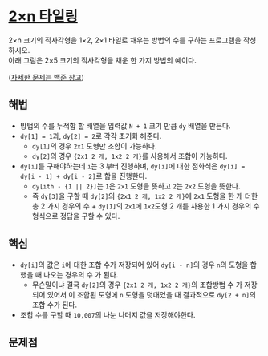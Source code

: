 # [2×n 타일링](https://github.com/malvr00/Java-algorithm/blob/master/backjoon/dp/step4/src/Main.java)
2×n 크기의 직사각형을 1×2, 2×1 타일로 채우는 방법의 수를 구하는 프로그램을 작성하시오.<br/>
아래 그림은 2×5 크기의 직사각형을 채운 한 가지 방법의 예이다.

([자세한 문제는 백준 참고](https://www.acmicpc.net/problem/11726)) <br/>

## 해법
* 방법의 수를 누적합 할 배열을 입력값 `N + 1` 크기 만큼 `dy` 배열을 만든다.
* `dy[1] = 1`과, `dy[2] = 2`로 각각 초기화 해준다.
  * `dy[1]`의 경우 `2x1` 도형만 조합이 가능하다.
  * `dy[2]`의 경우 `{2x1 2 개, 1x2 2 개}`를 사용해서 조합이 가능하다.
* `dy[i]`를 구해야하는데 `i`는 3 부터 진행하며, `dy[i]`에 대한 점화식은 `dy[i] = dy[i - 1] + dy[i - 2]`로 합을 진행한다.
  * `dy[ith - {1 || 2}]`는 `1`은 `2x1` 도형을 뜻하고 `2`는 `2x2` 도형을 뜻한다.
  * 즉 `dy[3]`을 구할 때 `dy[2]`의 `{2x1 2 개, 1x2 2 개}`에 `2x1` 도형을 한 개 더한 총 2 가지 경우의 수 + `dy[1]`의 `2x1`에 `1x2`도형 2 개를 사용한 1 가지 경우의 수 형식으로 정답을 구할 수 있다.

## 핵심
* `dy[i]`의 값은 `i`에 대한 조합 수가 저장되어 있어 `dy[i - n]`의 경우 `n`의 도형을 합했을 때 나오는 경우의 수 가 된다.
  * 무슨말이냐 결국 `dy[2]`의 경우 `{2x1 2 개, 1x2 2 개}`의 조합방법 수 가 저장되어 있어서 이 조합된 도형에 `n` 도형을 덧대었을 때 결과적으로 `dy[2 + n]`의 조합 수가 된다.
* 조합 수를 구할 때 `10,007`의 나눈 나머지 값을 저장해야한다.

## 문제점
